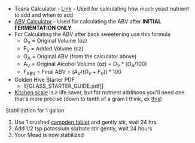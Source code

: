  - Tosna Calculator - [Link](https://www.meadmaderight.com/tosna-calculator) - Used for calculating how much yeast nutrient to add and when to add
 - [ABV Calculator](https://www.brewersfriend.com/abv-calculator/) - Used for calculating the ABV after **INITIAL FERMENTATION ONLY**
 - For Calculating the ABV after back sweetening use this formula
	 - O<sub>V</sub> = Original Volume (oz)
	 - F<sub>V</sub> = Added Volume (oz)
	 - O<sub>A</sub> = Original ABV (from the calculator above)
	 - A<sub>V</sub> = Original Alcohol Volume (oz) = $O_V*(O_A/100)$
	 - F<sub>ABV</sub> = Final ABV = $(A_V/(O_V+F_V))*100$
 - Golden Hive Starter PDF
	 - ![[GLASS_STARTER_GUIDE.pdf]]
 - [Kitchen scale](https://www.amazon.com/gp/product/B09R8ZKDGP/ref=ppx_yo_dt_b_search_asin_title?ie=UTF8&th=1) is a life saver, but for nutrient additions you'll need one that's more precise (down to tenth of a gram I think, ex [this](https://www.amazon.com/Weigh-Gram-Digital-Jewelry-Kitchen/dp/B06Y61YW7S))

Stabilization for 1 gallon
 1. Use 1 crushed [campden tablet](https://www.amazon.com/Campden-Tablets-sodium-metabisulfite-100/dp/B0064H0KC6) and gently stir, wait 24 hrs
 2. Add 1/2 tsp potassium sorbate stir gently, wait 24 hours
 3. Your Mead is now stabilized

